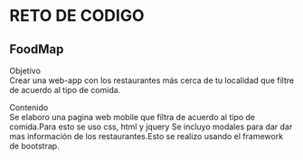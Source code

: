 # RETO DE CODIGO
## FoodMap
Objetivo  
Crear una web-app con los restaurantes más cerca de tu localidad que filtre de acuerdo al tipo de comida.

Contenido  
Se elaboro una pagina web mobile que filtra de acuerdo al tipo de comida.Para esto se uso css, html y jquery
Se incluyo modales para dar dar mas información de los restaurantes.Esto se realizo usando el framework de bootstrap.
